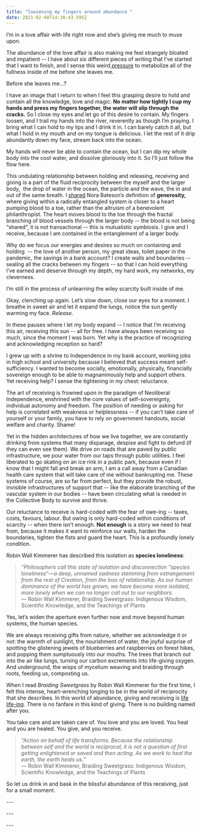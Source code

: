 ```yaml
---
title: "loosening my fingers around abundance "
date: 2021-02-08T14:38:43.595Z
---
```

I’m in a love affair with life right now and she’s giving me much to muse upon. 

The abundance of the love affair is also making me feel strangely bloated and impatient -- I have about six different pieces of writing that I’ve started that I want to finish, and I sense this weird[ pressure](https://cherylhsu.ca/post/2020-11-13-under-pressure/) to metabolize all of the fullness inside of me before she leaves me. 

Before she leaves me...?

I have an image that I return to when I feel this grasping desire to hold and contain all the knowledge, love and magic: **No matter how tightly I cup my hands and press my fingers together, the water will slip through the cracks.** So I close my eyes and let go of this desire to contain. My fingers loosen, and I trail my hands into the river, reverently as though I’m praying. I bring what I can hold to my lips and I drink it in. I can barely catch it all, but what I hold in my mouth and on my tongue is delicious. I let the rest of it drip abundantly down my face, stream back into the ocean. 

My hands will never be able to contain the ocean, but I can dip my whole body into the cool water, and dissolve gloriously into it. So I’ll just follow the flow here. 

This undulating relationship between holding and releasing, receiving and giving is a part of the fluid reciprocity between the myself and the larger body,  the drop of water in the ocean, the particle and the wave, the in and out of the same breath. I [shared](https://cherylhsu.ca/post/2021-01-20-life-lifeing/) Nora Bateson’s definition of **generosity,** where giving within a radically entangled system is closer to a heart pumping blood to a toe, rather than the altruism of a benevolent philanthropist. The heart moves blood to the toe through the fractal branching of blood vessels through the larger body -- the blood is not being “shared”, it is not transactional -- this is mutualistic symbiosis. I give and I receive, because I am contained in the entanglement of a larger body. 

Why do we focus our energies and desires so much on containing and holding  -- the love of another person, my great ideas, toilet paper in the pandemic, the savings in a bank account? I create walls and boundaries -- sealing all the cracks between my fingers -- so that I can hold everything I’ve earned and deserve through my depth, my hard work, my networks, my cleverness. 

I’m still in the process of unlearning the wiley scarcity built inside of me.

Okay, clenching up again. Let’s slow down, close our eyes for a moment. I breathe in sweet air and let it expand the lungs, notice the sun gently warming my face. *Release.* 

In these pauses where I let my body expand -- I notice that I’m receiving this air, receiving this sun -- all for free. I have always been receiving so much, since the moment I was born. Yet why is the practice of recognizing and acknowledging reception so hard? 

I grew up with a shrine to Independence in my bank account, working jobs in high school and university because I believed that success meant self-sufficiency. I wanted to become socially, emotionally, physically, financially sovereign enough to be able to magnanimously help and support others. Yet receiving help? I sense the tightening in my chest: reluctance. 

The art of receiving is frowned upon in the paradigm of Neoliberal Independence, enshrined with the core values of self-sovereignty, individual autonomy and freedom. The position of needing or asking for help is correlated with weakness or helplessness -- if you can’t take care of yourself or your family, you have to rely on government handouts, social welfare and charity. Shame! 

Yet in the hidden architectures of how we live together, we are constantly drinking from systems that many disparage, despise and fight to defund (if they can even see them). We drive on roads that are paved by public infrastructure, we pour water from our taps through public utilities. I feel liberated to go skating on an ice rink in a public park, because even if I know that I might fall and break an arm, I am a call away from a Canadian health care system that will take care of me without bankrupting me. These systems of course, are so far from perfect, but they provide the robust, invisible infrastructures of support that -- like the elaborate branching of the vascular system in our bodies -- have been circulating what is needed in the Collective Body to survive and thrive. 

Our reluctance to receive is hard-coded with the fear of owe-ing -- taxes, costs, favours, labour. But owing is only hard-coded within conditions of scarcity -- when there isn’t enough. **Not enough** is a story we need to heal from, because it makes it want to reinforce our walls, harden the boundaries, tighten the fists and guard the heart. This is a profoundly lonely condition.  

Robin Wall Kimmerer has described this isolation as **species loneliness**: 

> *“Philosophers call this state of isolation and disconnection “species loneliness”—a deep, unnamed sadness stemming from estrangement from the rest of Creation, from the loss of relationship. As our human dominance of the world has grown, we have become more isolated, more lonely when we can no longer call out to our neighbors.* \
> ― Robin Wall Kimmerer, Braiding Sweetgrass: Indigenous Wisdom, Scientific Knowledge, and the Teachings of Plants 

Yes, let’s widen the aperture even further now and move beyond human systems, the human species.

We are always receiving gifts from nature, whether we acknowledge it or not: the warmth of sunlight, the nourishment of water, the joyful surprise of spotting the glistening jewels of blueberries and raspberries on forest hikes, and popping them sumptuously into our mouths. The trees that branch out into the air like lungs, turning our carbon excrements into life-giving oxygen. And underground, the wisps of mycelium weaving and braiding through roots, feeding us, composting us. 

When I read *Braiding Sweetgrass* by Robin Wall Kimmerer for the first time, I felt this intense, heart-wrenching longing to be in the world of reciprocity that she describes. In this world of abundance, giving and receiving is [life life-ing](https://cherylhsu.ca/post/2021-01-20-life-lifeing/). There is no fanfare in this kind of giving. There is no building named after you. 

You take care and are taken care of. You love and you are loved. You heal and you are healed. You give, and you receive. 

> *“Action on behalf of life transforms. Because the relationship between self and the world is reciprocal, it is not a question of first getting enlightened or saved and then acting. As we work to heal the earth, the earth heals us.”* \
> ― Robin Wall Kimmerer, Braiding Sweetgrass: Indigenous Wisdom, Scientific Knowledge, and the Teachings of Plants

So let us drink in and bask in the blissful abundance of this receiving, just for a small moment. 

\--- 

\--- 

\---